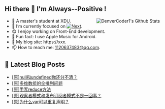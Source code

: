 ## Hi there 👋 I'm Always--Positive !
<div>
  <img alt="DenverCoder1's Github Stats" src="https://denvercoder1-github-readme-stats.vercel.app/api?username=qq1120637483&show_icons=true&count_private=true&theme=react&hide_border=true&hide_title=true&bg_color=1F222E&title_color=F85D7F&icon_color=F8D866" align= "right" />

- 🎒 A master's student at XDU. 
- 🔬 I’m currently focused on [![Next](https://img.shields.io/badge/-Next-brightgreen)](https://). 
- 😋 I enjoy working on Front-End development.
- 🎵 Fun fact: I use Apple Music for Android.
- 📝 My blog site: https://xxx.
- 📫 How to reach me:  1120637483@qq.com.
</div>  


## 📕 Latest Blog Posts

<!-- BLOG-POST-LIST:START -->
- [[原]null和undefined你还分不清？](https://blog.csdn.net/sinat_41696687/article/details/124274304)
- [[原]多维数组的全排列问题](https://blog.csdn.net/sinat_41696687/article/details/124243016)
- [[原]手写reduce方法](https://blog.csdn.net/sinat_41696687/article/details/124240727)
- [[原]观察者模式和发布订阅者模式不是一回事？](https://blog.csdn.net/sinat_41696687/article/details/124224380)
- [[原]为什么var可以重复声明？](https://blog.csdn.net/sinat_41696687/article/details/124214921)
<!-- BLOG-POST-LIST:END -->









